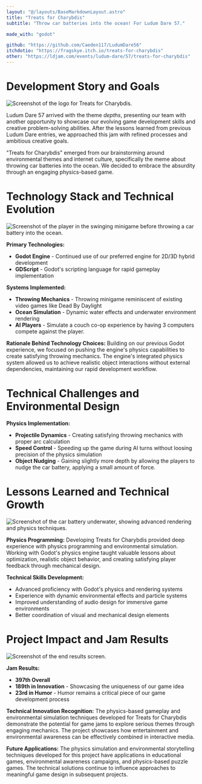 ```yaml
---
layout: "@/layouts/BaseMarkdownLayout.astro"
title: "Treats for Charybdis"
subtitle: "Throw car batteries into the ocean! For Ludum Dare 57."

made_with: "godot"

github: "https://github.com/Caeden117/LudumDare56"
itchdotio: "https://fragskye.itch.io/treats-for-charybdis"
other: "https://ldjam.com/events/ludum-dare/57/treats-for-charybdis"
---
```


# Development Story and Goals

![Screenshot of the logo for Treats for Charybdis.](@/images/projects/treats-for-charybdis/treats-for-charybdis.png)

Ludum Dare 57 arrived with the theme *depths*, presenting our team with another opportunity to showcase our evolving game development skills and creative problem-solving abilities. After the lessons learned from previous Ludum Dare entries, we approached this jam with refined processes and ambitious creative goals.

"Treats for Charybdis" emerged from our brainstorming around environmental themes and internet culture, specifically the meme about throwing car batteries into the ocean. We decided to embrace the absurdity through an engaging physics-based game.

# Technology Stack and Technical Evolution

![Screenshot of the player in the swinging minigame before throwing a car battery into the ocean.](@/images/projects/treats-for-charybdis/treats-for-charybdis2.jpg)

**Primary Technologies:**
- **Godot Engine** - Continued use of our preferred engine for 2D/3D hybrid development
- **GDScript** - Godot's scripting language for rapid gameplay implementation

**Systems Implemented:**
- **Throwing Mechanics** - Throwing minigame reminiscent of existing video games like Dead By Daylight
- **Ocean Simulation** - Dynamic water effects and underwater environment rendering
- **AI Players** - Simulate a couch co-op experience by having 3 computers compete against the player.

**Rationale Behind Technology Choices:**
Building on our previous Godot experience, we focused on pushing the engine's physics capabilities to create satisfying throwing mechanics. The engine's integrated physics system allowed us to achieve realistic object interactions without external dependencies, maintaining our rapid development workflow.

# Technical Challenges and Environmental Design

**Physics Implementation:**
- **Projectile Dynamics** - Creating satisfying throwing mechanics with proper arc calculation
- **Speed Control** - Speeding up the game during AI turns without loosing precision of the physics simulation
- **Object Nudging** - Gaining slightly more depth by allowing the players to nudge the car battery, applying a small amount of force.

# Lessons Learned and Technical Growth

![Screenshot of the car battery underwater, showing advanced rendering and physics techniques.](@/images/projects/treats-for-charybdis/treats-for-charybdis4.jpg)

**Physics Programming:**
Developing Treats for Charybdis provided deep experience with physics programming and environmental simulation. Working with Godot's physics engine taught valuable lessons about optimization, realistic object behavior, and creating satisfying player feedback through mechanical design.

**Technical Skills Development:**
- Advanced proficiency with Godot's physics and rendering systems
- Experience with dynamic environmental effects and particle systems
- Improved understanding of audio design for immersive game environments
- Better coordination of visual and mechanical design elements

# Project Impact and Jam Results

![Screenshot of the end results screen.](@/images/projects/treats-for-charybdis/treats-for-charybdis6.png)

**Jam Results:**
- **397th Overall**
- **189th in Innovation** - Showcasing the uniqueness of our game idea
- **23rd in Humor** - Humor remains a critical piece of our game development process

**Technical Innovation Recognition:**
The physics-based gameplay and environmental simulation techniques developed for Treats for Charybdis demonstrate the potential for game jams to explore serious themes through engaging mechanics. The project showcases how entertainment and environmental awareness can be effectively combined in interactive media.

**Future Applications:**
The physics simulation and environmental storytelling techniques developed for this project have applications in educational games, environmental awareness campaigns, and physics-based puzzle games. The technical solutions continue to influence approaches to meaningful game design in subsequent projects.
